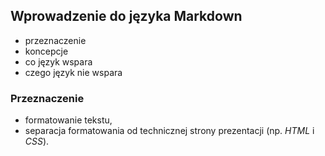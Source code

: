 ## Wprowadzenie do języka Markdown
* przeznaczenie
* koncepcje
* co język wspara
* czego język nie wspara


### Przeznaczenie
* formatowanie tekstu,
* separacja formatowania od technicznej strony prezentacji (np. _HTML_ i _CSS_).